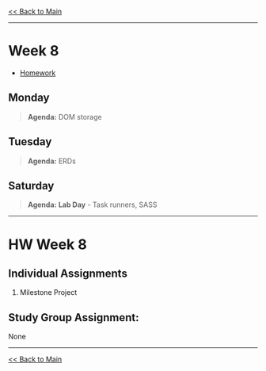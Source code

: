 [<< Back to Main](../README.md)

---
# Week 8
- [Homework](#hw-week-8)

## Monday
> **Agenda:** DOM storage

## Tuesday
> **Agenda:** ERDs

## Saturday
> **Agenda:** **Lab Day** - Task runners, SASS
---
# HW Week 8
## Individual Assignments
1. Milestone Project

## Study Group Assignment:
None

---
[<< Back to Main](../README.md)